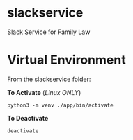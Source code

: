 # slackservice
Slack Service for Family Law

# Virtual Environment

From the slackservice folder:

**To Activate** (*Linux ONLY*)
```
python3 -m venv ./app/bin/activate
```

**To Deactivate**
```
deactivate 
```
